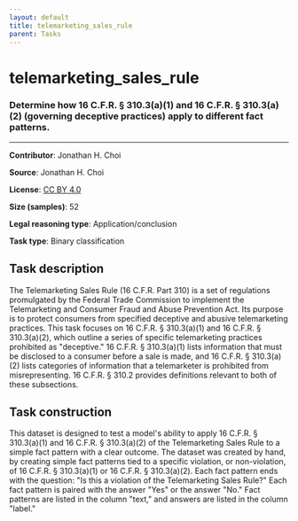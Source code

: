 ```yaml
---
layout: default
title: telemarketing_sales_rule
parent: Tasks
---
```

# telemarketing_sales_rule

### Determine how 16 C.F.R. § 310.3(a)(1) and 16 C.F.R. § 310.3(a)(2) (governing deceptive practices) apply to different fact patterns.
---
**Contributor**: Jonathan H. Choi

**Source**: Jonathan H. Choi

**License**: [CC BY 4.0](https://creativecommons.org/licenses/by/4.0/)

**Size (samples)**: 52

**Legal reasoning type**: Application/conclusion

**Task type**: Binary classification

## Task description

The Telemarketing Sales Rule (16 C.F.R. Part 310) is a set of regulations promulgated by the Federal Trade Commission to implement the Telemarketing and Consumer Fraud and Abuse Prevention Act. Its purpose is to protect consumers from specified deceptive and abusive telemarketing practices. This task focuses on 16 C.F.R. § 310.3(a)(1) and 16 C.F.R. § 310.3(a)(2), which outline a series of specific telemarketing practices prohibited as "deceptive." 16 C.F.R. § 310.3(a)(1) lists information that must be disclosed to a consumer before a sale is made, and 16 C.F.R. § 310.3(a)(2) lists categories of information that a telemarketer is prohibited from misrepresenting. 16 C.F.R. § 310.2 provides definitions relevant to both of these subsections. 


## Task construction

This dataset is designed to test a model's ability to apply 16 C.F.R. § 310.3(a)(1) and 16 C.F.R. § 310.3(a)(2) of the Telemarketing Sales Rule to a simple fact pattern with a clear outcome. The dataset was created by hand, by creating simple fact patterns tied to a specific violation, or non-violation, of 16 C.F.R. § 310.3(a)(1) or 16 C.F.R. § 310.3(a)(2). Each fact pattern ends with the question: "Is this a violation of the Telemarketing Sales Rule?" Each fact pattern is paired with the answer "Yes" or the answer "No." Fact patterns are listed in the column "text," and answers are listed in the column "label."


